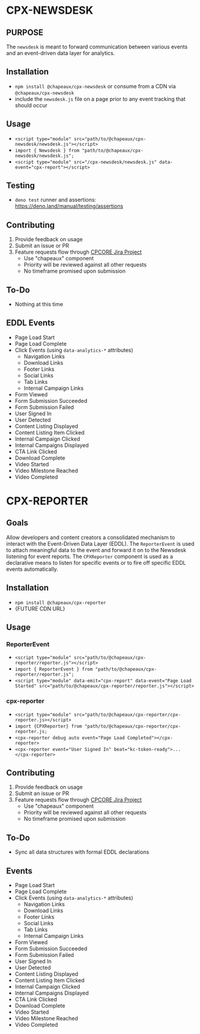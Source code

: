 # CPX-NEWSDESK

## PURPOSE

The `newsdesk` is meant to forward communication between various events and an event-driven data layer for analytics. 

## Installation

* `npm install @chapeaux/cpx-newsdesk` or consume from a CDN via `@chapeaux/cpx-newsdesk`
* include the `newsdesk.js` file on a page prior to any event tracking that should occur

## Usage
* `<script type="module" src="path/to/@chapeaux/cpx-newsdesk/newsdesk.js"></script>`
* `import { Newsdesk } from "path/to/@chapeaux/cpx-newsdesk/newsdesk.js";`
* `<script type="module" src="/cpx-newsdesk/newsdesk.js" data-event="cpx-report"></script>`

## Testing

* `deno test` runner and assertions: https://deno.land/manual/testing/assertions


## Contributing
1. Provide feedback on usage
2. Submit an issue or PR
3. Feature requests flow through [CPCORE Jira Project](https://issues.redhat.com/projects/CPCORE/)
    * Use "chapeaux" component
    * Priority will be reviewed against all other requests
    * No timeframe promised upon submission

## To-Do
* Nothing at this time

## EDDL Events

- Page Load Start
- Page Load Complete
- Click Events (using `data-analytics-*` attributes)
    - Navigation Links
    - Download Links
    - Footer Links
    - Social Links
    - Tab Links
    - Internal Campaign Links
- Form Viewed
- Form Submission Succeeded
- Form Submission Failed
- User Signed In
- User Detected
- Content Listing Displayed
- Content Listing Item Clicked
- Internal Campaign Clicked
- Internal Campaigns Displayed
- CTA Link Clicked
- Download Complete
- Video Started
- Video Milestone Reached
- Video Completed

# CPX-REPORTER

## Goals

Allow developers and content creators a consolidated mechanism to interact with the Event-Driven Data Layer (EDDL). The `ReporterEvent` is used to attach meaningful data to the event and forward it on to the Newsdesk listening for event reports. The `CPXReporter` component is used as a declarative means to listen for specific events or to fire off specific EDDL events automatically.

## Installation

* `npm install @chapeaux/cpx-reporter`
* {FUTURE CDN URL}

## Usage

### ReporterEvent
* `<script type="module" src="path/to/@chapeaux/cpx-reporter/reporter.js"></script>`
* `import { ReporterEvent } from "path/to/@chapeaux/cpx-reporter/reporter.js";`
* `<script type="module" data-emit="cpx-report" data-event="Page Load Started" src="path/to/@chapeaux/cpx-reporter/reporter.js"></script>`

### cpx-reporter
* `<script type="module" src="path/to/@chapeaux/cpx-reporter/cpx-reporter.js></script>`
* `import {CPXReporter} from "path/to/@chapeaux/cpx-reporter/cpx-reporter.js;`
* `<cpx-reporter debug auto event="Page Load Completed"></cpx-reporter>`
*  `<cpx-reporter event="User Signed In" beat="kc-token-ready">...</cpx-reporter>`

## Contributing
1. Provide feedback on usage
2. Submit an issue or PR
3. Feature requests flow through [CPCORE Jira Project](https://issues.redhat.com/projects/CPCORE/)
    * Use "chapeaux" component
    * Priority will be reviewed against all other requests
    * No timeframe promised upon submission

## To-Do
* Sync all data structures with formal EDDL declarations


## Events

- Page Load Start
- Page Load Complete
- Click Events (using `data-analytics-*` attributes)
    - Navigation Links
    - Download Links
    - Footer Links
    - Social Links
    - Tab Links
    - Internal Campaign Links
- Form Viewed
- Form Submission Succeeded
- Form Submission Failed
- User Signed In
- User Detected
- Content Listing Displayed
- Content Listing Item Clicked
- Internal Campaign Clicked
- Internal Campaigns Displayed
- CTA Link Clicked
- Download Complete
- Video Started
- Video Milestone Reached
- Video Completed
